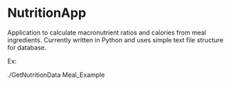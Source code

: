 # NutritionApp
Application to calculate macronutrient ratios and calories from meal ingredients. Currently written in Python and uses simple text file structure for database.

Ex:

./GetNutritionData Meal_Example
